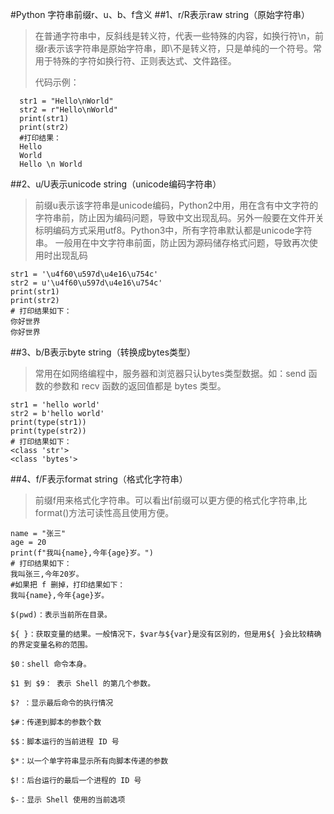 #Python 字符串前缀r、u、b、f含义
##1、r/R表示raw string（原始字符串）
>在普通字符串中，反斜线是转义符，代表一些特殊的内容，如换行符\n，前缀r表示该字符串是原始字符串，即\不是转义符，只是单纯的一个符号。常用于特殊的字符如换行符、正则表达式、文件路径。
>
>代码示例：
>
	  str1 = "Hello\nWorld"
	  str2 = r"Hello\nWorld"
	  print(str1)
	  print(str2)
      #打印结果：
      Hello
      World
      Hello \n World
##2、u/U表示unicode string（unicode编码字符串）
>前缀u表示该字符串是unicode编码，Python2中用，用在含有中文字符的字符串前，防止因为编码问题，导致中文出现乱码。另外一般要在文件开关标明编码方式采用utf8。Python3中，所有字符串默认都是unicode字符串。 一般用在中文字符串前面，防止因为源码储存格式问题，导致再次使用时出现乱码
>   
    str1 = '\u4f60\u597d\u4e16\u754c'
	str2 = u'\u4f60\u597d\u4e16\u754c'
	print(str1)
	print(str2)
	# 打印结果如下：
	你好世界
	你好世界

##3、b/B表示byte string（转换成bytes类型）
>常用在如网络编程中，服务器和浏览器只认bytes类型数据。如：send 函数的参数和 recv 函数的返回值都是 bytes 类型。
>   
    str1 = 'hello world'
	str2 = b'hello world'
	print(type(str1))
	print(type(str2))
	# 打印结果如下：
	<class 'str'>
	<class 'bytes'>

##4、f/F表示format string（格式化字符串）
>前缀f用来格式化字符串。可以看出f前缀可以更方便的格式化字符串,比format()方法可读性高且使用方便。
>
	name = "张三"
	age = 20
	print(f"我叫{name},今年{age}岁。")
	# 打印结果如下：
	我叫张三,今年20岁。
    #如果把 f 删掉，打印结果如下：
    我叫{name},今年{age}岁。

>    
    $(pwd)：表示当前所在目录。
	
	${ }：获取变量的结果。一般情况下，$var与${var}是没有区别的，但是用${ }会比较精确的界定变量名称的范围。
	
	$0：shell 命令本身。
	
	$1 到 $9： 表示 Shell 的第几个参数。
	
	$? ：显示最后命令的执行情况
	
	$#：传递到脚本的参数个数
	
	$$：脚本运行的当前进程 ID 号
	
	$*：以一个单字符串显示所有向脚本传递的参数
	
	$!：后台运行的最后一个进程的 ID 号
	
	$-：显示 Shell 使用的当前选项
